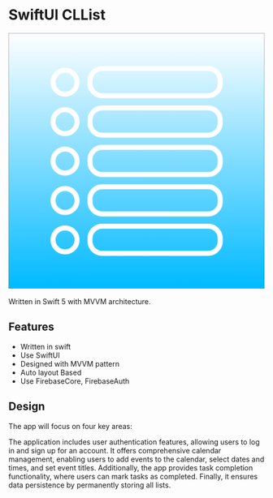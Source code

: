 # SwiftUI CLList

![image](https://github.com/ChengluLin/CLListiOSApp/blob/main/Image/CLListIcon.png)

Written in Swift 5 with MVVM architecture.

## Features
- Written in swift
- Use SwiftUI
- Designed with MVVM pattern
- Auto layout Based
- Use FirebaseCore, FirebaseAuth 

## Design

The app will focus on four key areas:

The application includes user authentication features, allowing users to log in and sign up for an account. It offers comprehensive calendar management, enabling users to add events to the calendar, select dates and times, and set event titles. Additionally, the app provides task completion functionality, where users can mark tasks as completed. Finally, it ensures data persistence by permanently storing all lists.

